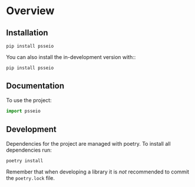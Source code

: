 # Overview

## Installation

```
pip install psseio
```

You can also install the in-development version with::

```
pip install psseio
```

## Documentation

To use the project:

```python
import psseio
```

## Development

Dependencies for the project are managed with poetry. To install all dependencies run:

```
poetry install
```

Remember that when developing a library it is *not* recommended to commit the `poetry.lock` file.
